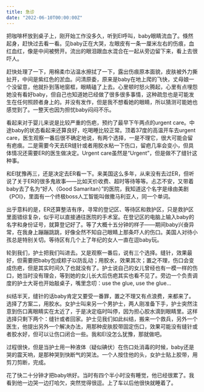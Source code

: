 ```yaml
---
title: 急诊
date: "2022-06-10T00:00:00Z"
---
```


把咖啡杯放到桌子上，刚开始工作没多久，听到El呼叫，baby眼睛流血了。倏然起身，赶快过去看一看。见baby正在大哭，左眼皮有一条一厘米左右的伤痕，血红血红，像是中间被劈开。流出的眼泪跟血水混合在一起从旁边留下来，看上去很吓人。

赶快处理了一下，用棉柔巾沾温水擦拭了一下，露出伤痕原本面貌，皮肤被外力撕扯开，中间是紫红色的淤血。问清原委，原来是baby在地上爬的飞快，丈母娘一个没留意，他就扑到落地窗框，眼睛磕了上去。心里顿时怒火腾起，心里有点埋怨她没有看好baby，但自己也知道她已经做了很多很多事情，这种疏忽也是可能发生在任何照顾者身上的。并没有发作，但是我不想看她的眼睛，所以猜测可能她也感觉到了。一整天也因为担忧baby闷闷不乐。

看起来对于婴儿来说是比较严重的伤疤，预约了最早下午两点的urgent care。中途baby的状态看起来还算良好，吃喝睡比较正常。顶着37度的高温开车去urgent care，医生观察一番后很不确定地说，有两个选择，一是不理它，很大可能会留有疤痕。二是需要今天去ER缝针或者用胶水粘一下伤口，留疤几率会变小，但具体情况还需要ER的医生做决定。Urgent care虽然是“Urgent”，但是做不了缝针这种事。

和El犹豫再三，还是决定去ER看一下。来美国这么多年，从来没有去过ER，但听说了关于ER的很多鬼故事——比如天价收费、超时等待等等。忐忑不安，又带着baby去了名为“好人（Good Samaritan）”的医院，我知道这个名字是缘由美剧《POI》，里面有一个终极boss人工智能叫做撒马利亚人，同一个单词。

出乎意料的是，ER还算整洁有序，寻常的登记区、等待区和救护区，只是救护区里面错综复杂，似乎可以直接通往医院的手术室。在登记区的电脑上输入baby的名字和身份证号，就算登记好了。等了大概十五分钟的样子——期间baby兴奋异常，在我身上蹦蹦跳跳，好像全然不知自己眼睛上那条吓人的伤口。美国人对待小孩总是特别关切。等待区有几个上了年纪的女人一直在逗baby玩。

轮到我们，护士把我们叫进去。又是观察一番后，说有三个选择。缝针，效果最好，但需要把baby包成粽子以防乱动；用胶水，效果其次；置之不理，伤口会变成伤疤，但是其实时间久了也就没有了。护士说自己的女儿曾经也有一模一样的伤口，她当时没有理会，等到她的女儿长大后伤疤其实也看不见了。旁边一个负责调度的护士大哥也开始敲桌子，嘴里念叨：use the glue, use the glue...

纠结半天，缝针的话baby肯定又要受一番罪，置之不理又有点浪费，来都来了。选择了方案二，用胶水。女护士叫来另一个男护士，两人刚准备下手，护士突然注意到伤口离眼睛实在太近了，于是决定临时叫停，因为担心胶水滴到眼睛里。这样选择只剩下两个：缝针或者回家。护士见我们如此纠结，搬来一个救兵，另外一个医生，他提出另外一个解决办法，用那种皮肤胶带固定伤口，效果可能没有缝针或者胶水好，但可以让伤口闭合一些。我和El没怎么犹豫，那就做吧。

过程很快，但是当护士用一种液体（疑似碘伏）在伤口处消毒的时候，baby还是哭的震天响，是那种哭到快断气的哭法。一个人按住他的头，女护士贴上胶带，用剪刀剪断，完成。

花了快二十分钟才把baby哄好。当时有四个半小时没有睡觉，他已经很累了。我看到他一边哭一边打哈欠，突然觉得很逗。上了车以后他很快就睡着了。

